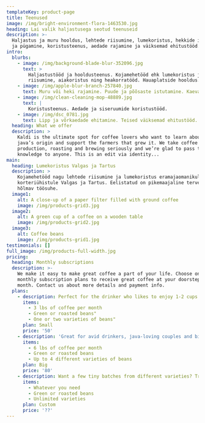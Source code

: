 ```yaml
---
templateKey: product-page
title: Teenused
image: /img/bright-environment-flora-1463530.jpg
heading: Lai valik haljastusega seotud teenuseid
description: >-
  Haljastus ja muru hooldus, lehtede riisumine, lumekoristus, hekkide istutamine
  ja pügamine, koristusteenus, aedade rajamine ja väiksemad ehitustööd.
intro:
  blurbs:
    - image: /img/background-blade-blur-352096.jpg
      text: >
        Haljastustööd ja hooldusteenus. Kojamehetööd ehk lumekoristus ja lehtede
        riisumine, aiakoristus ning heakorratööd. Hauaplatside hooldus.
    - image: /img/apple-blur-branch-257840.jpg
      text: Muru või heki rajamine. Puude ja põõsaste istutamine. Kaevamistööd.
    - image: /img/clean-cleaning-mop-48889.jpg
      text: |
        Koristusteenus. Aedade ja siseruumide koristustööd.
    - image: /img/dsc_0781.jpg
      text: Lipp ja võrkaedade ehitamine. Teised väiksemad ehitustööd.
  heading: What we offer
  description: >
    Kaldi is the ultimate spot for coffee lovers who want to learn about their
    java’s origin and support the farmers that grew it. We take coffee
    production, roasting and brewing seriously and we’re glad to pass that
    knowledge to anyone. This is an edit via identity...
main:
  heading: Lumekoristus Valgas ja Tartus
  description: >
    Kojamehetööd nagu lehtede riisumine ja lumekoristus eramajaomanikule ja
    korteriühistule Valgas ja Tartus. Eelistatud on pikemaajaline tervet hooaega
    hõlmav töösuhe. 
  image1:
    alt: A close-up of a paper filter filled with ground coffee
    image: /img/products-grid3.jpg
  image2:
    alt: A green cup of a coffee on a wooden table
    image: /img/products-grid2.jpg
  image3:
    alt: Coffee beans
    image: /img/products-grid1.jpg
testimonials: []
full_image: /img/products-full-width.jpg
pricing:
  heading: Monthly subscriptions
  description: >-
    We make it easy to make great coffee a part of your life. Choose one of our
    monthly subscription plans to receive great coffee at your doorstep each
    month. Contact us about more details and payment info.
  plans:
    - description: Perfect for the drinker who likes to enjoy 1-2 cups per day.
      items:
        - 3 lbs of coffee per month
        - Green or roasted beans"
        - One or two varieties of beans"
      plan: Small
      price: '50'
    - description: 'Great for avid drinkers, java-loving couples and bigger crowds'
      items:
        - 6 lbs of coffee per month
        - Green or roasted beans
        - Up to 4 different varieties of beans
      plan: Big
      price: '80'
    - description: Want a few tiny batches from different varieties? Try our custom plan
      items:
        - Whatever you need
        - Green or roasted beans
        - Unlimited varieties
      plan: Custom
      price: '??'
---
```



